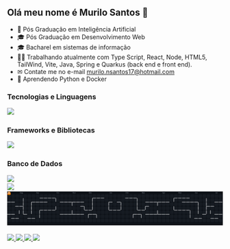 ## Olá meu nome é Murilo Santos 🚀

- 🔁 Pós Graduação em Inteligência Artificial
- 🎓 Pós Graduação em Desenvolvimento Web
- 🎓 Bacharel em sistemas de informação
- 👨‍💻 Trabalhando atualmente com Type Script, React, Node, HTML5, TailWind, Vite, Java, Spring e Quarkus (back end e front end). 
- ✉ Contate me no e-mail murilo.nsantos17@hotmail.com 
- 📘 Aprendendo Python e Docker

### Tecnologias e Linguagens
<img src="https://skillicons.dev/icons?i=html,css,js,ts,java,docker"/>

### Frameworks e Bibliotecas
<img src="https://skillicons.dev/icons?i=react,nodejs,spring,nextjs,redux,flutter"/>

### Banco de Dados
<img src="https://skillicons.dev/icons?i=postgres,mysql,sqlite,prisma"/>

<div align="left">
  <a href="https://github.com/MuriloNSantos17">
  <img height="180em" src="https://github-readme-stats.vercel.app/api/top-langs/?username=MuriloNSantos17&layout=compact&langs_count=7&theme=dracula"/>
</div>
    
<img src="https://raw.githubusercontent.com/eduardavieira-dev/eduardavieira-dev/output/pacman-contribution-graph-dark.svg" />
    
<div style="display: inline_block"> <br>
  <a href="https://www.facebook.com/murilo.nsantos17/" target="_blank">
    <img src="https://img.shields.io/badge/Facebook-1877F2?style=for-the-badge&logo=facebook&logoColor=white" target="_blank">
  </a>
  
  <a href="https://api.whatsapp.com/send?phone=5541995853913" target="_blank">
    <img src="https://img.shields.io/badge/WhatsApp-25D366?style=for-the-badge&logo=whatsapp&logoColor=white" target="_blank">
  </a>
  
  <a href="https://www.linkedin.com/in/murilo-nunes-dos-santos-3422a0140/" target="_blank">
    <img src="https://img.shields.io/badge/LinkedIn-0077B5?style=for-the-badge&logo=linkedin&logoColor=white" target="_blank">
  </a>
  
  <a href="https://www.instagram.com/murilo.nsantos/" target="_blank">
    <img src="https://img.shields.io/badge/Instagram-E4405F?style=for-the-badge&logo=instagram&logoColor=white" target="_blank">
  </a>
</div>
